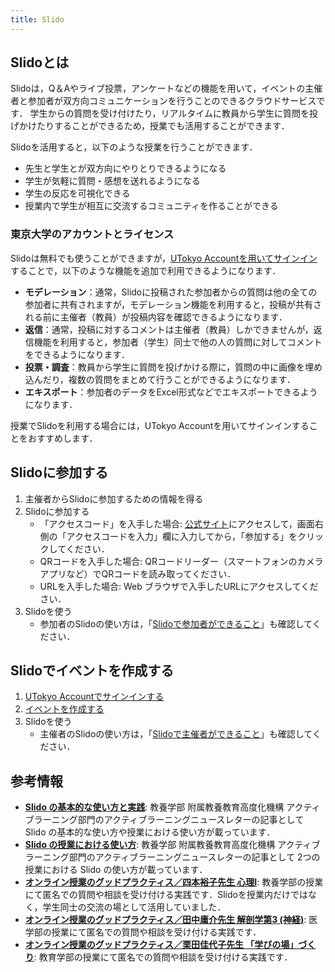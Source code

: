 ```yaml
---
title: Slido
---
```


## Slidoとは

Slidoは，Q＆Aやライブ投票，アンケートなどの機能を用いて，イベントの主催者と参加者が双方向コミュニケーションを行うことのできるクラウドサービスです．
学生からの質問を受け付けたり，リアルタイムに教員から学生に質問を投げかけたりすることができるため，授業でも活用することができます．

Slidoを活用すると，以下のような授業を行うことができます．
* 先生と学生とが双方向にやりとりできるようになる
* 学生が気軽に質問・感想を送れるようになる
* 学生の反応を可視化できる
* 授業内で学生が相互に交流するコミュニティを作ることができる

### 東京大学のアカウントとライセンス
Slidoは無料でも使うことができますが，[UTokyo Accountを用いてサインイン](sign_in)することで，以下のような機能を追加で利用できるようになります．

* **モデレーション**：通常，Slidoに投稿された参加者からの質問は他の全ての参加者に共有されますが，モデレーション機能を利用すると，投稿が共有される前に主催者（教員）が投稿内容を確認できるようになります．
* **返信**：通常，投稿に対するコメントは主催者（教員）しかできませんが，返信機能を利用すると，参加者（学生）同士で他の人の質問に対してコメントをできるようになります．
* **投票・調査**：教員から学生に質問を投げかける際に，質問の中に画像を埋め込んだり，複数の質問をまとめて行うことができるようになります．
* **エキスポート**：参加者のデータをExcel形式などでエキスポートできるようになります．

授業でSlidoを利用する場合には，UTokyo Accountを用いてサインインすることをおすすめします．

## Slidoに参加する
1. 主催者からSlidoに参加するための情報を得る
2. Slidoに参加する
   * 「アクセスコード」を入手した場合: [公式サイト](https://www.sli.do/jp)にアクセスして，画面右側の「アクセスコードを入力」欄に入力してから，「参加する」をクリックしてください．
   * QRコードを入手した場合: QRコードリーダー（スマートフォンのカメラアプリなど）でQRコードを読み取ってください．
   * URLを入手した場合: Web ブラウザで入手したURLにアクセスしてください． 
3. Slidoを使う
    * 参加者のSlidoの使い方は，「[Slidoで参加者ができること](how_to_use_audience)」も確認してください．

## Slidoでイベントを作成する
1. [UTokyo Accountでサインインする](sign_in)
2. [イベントを作成する](create_event)
3. Slidoを使う
    * 主催者のSlidoの使い方は，「[Slidoで主催者ができること](how_to_use_host)」も確認してください．


## 参考情報
* **[Slido の基本的な使い方と実践](https://dalt.c.u-tokyo.ac.jp/wp-content/uploads/2019/02/KOMEX-DALT-Newsletter-201806.pdf)**: 教養学部 附属教養教育高度化機構 アクティブラーニング部門のアクティブラーニングニュースレターの記事として Slido の基本的な使い方や授業における使い方が載っています．
* **[Slido の授業における使い方](https://dalt.c.u-tokyo.ac.jp/wp-content/uploads/2019/07/KOMEX-DALT-Newsletter-201907.pdf)**: 教養学部 附属教養教育高度化機構 アクティブラーニング部門のアクティブラーニングニュースレターの記事として 2つの授業における Slido の使い方が載っています．
* **[オンライン授業のグッドプラクティス／四本裕子先生 心理I](/good-practice/interview/yotsumoto)**: 教養学部の授業にて匿名での質問や相談を受け付ける実践です．Slidoを授業内だけではなく，学生同士の交流の場として活用していました．
* **[オンライン授業のグッドプラクティス／田中庸介先生 解剖学第3 (神経)](/good-practice/interview/tanaka)**: 医学部の授業にて匿名での質問や相談を受け付ける実践です．
* **[オンライン授業のグッドプラクティス／栗田佳代子先生 「学びの場」づくり](/good-practice/interview/kurita)**: 教育学部の授業にて匿名での質問や相談を受け付ける実践です．
